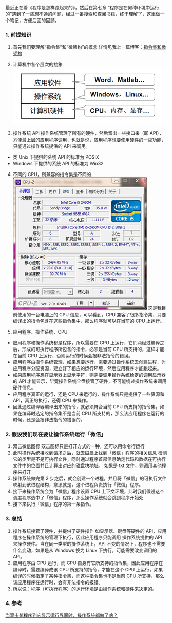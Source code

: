 最近正在看《程序是怎样跑起来的》，然后在第七章 “程序是在何种环境中运行的”遇到了一些想不通的问题，经过一番搜索和查阅书籍，终于理解了，这里做一个笔记，方便后面的回顾。

### 1. 前提知识
1. 首先我们要理解“指令集”和“微架构”的概念
详情见我上一篇博客：[指令集和微架构](https://www.cnblogs.com/wanghuizhao/p/16515860.html)

2. 计算机中各个层次的抽象
![](程序的运行环境是由操作系统和硬件来决定的-碎碎念.assets/2022-07-26-13-10-59.png)

3. 操作系统 API
操作系统管理了所有的硬件，然后留出一些接口来（即 API），方便最上层的应用程序调用，也就是说，应用程序想要使用硬件的一些功能，只能通过操作系统提供的 API 来调用。
- 类 Unix 下提供的系统 API 的标准为 POSIX
- Windows 下提供的系统 API 的标准为 Win32

4. 不同的 CPU，所兼容的指令集是不同的
![](程序的运行环境是由操作系统和硬件来决定的-碎碎念.assets/2022-07-26-17-04-58.png)
这是我目前使用的一台电脑上的 CPU 信息，可以看到，CPU 兼容了很多指令集，只要编译出的指令包含在这些指令集中，那么程序就可以在当前的 CPU 上运行。

5. 应用程序、操作系统、CPU
- 应用程序和操作系统都是程序，所以需要在 CPU 上运行，它们两经过编译之后，形成的可执行程序所包含的指令，必须是当前 CPU 所支持的，这样才能在当前 CPU 上运行，否则运行的时候会报非法指令的错误。
- 应用程序由操作系统管理，如果想要运行，需要通过操作系统去创建进程，为应用程序分配资源，建立好了相应的运行环境，然后应用程序才能跑起来。
- 如果应用程序想在显示器上显示字符，则需要调用操作系统给定的调用显示器的 API 才能显示，毕竟操作系统全盘接管了硬件，不可能绕过操作系统来调用硬件信息。
- 应用程序真正的运行，还是 CPU 来运行的，操作系统只是提供了一些资源和 API，真正的执行，还得 CPU 来操作。
- 因此通过编译器编译出来的指令，就必须符合当前 CPU 所支持的指令集，如果在编译时选定的指令集不是当前 CPU 所支持的，那么该应用程序在运行的时候，还是会报非法指令的错误的。


### 2. 假设我们现在要让操作系统运行「微信」
1. 双击微信图标
双击图标只是打开方式的一种，还可以用命令行运行
2. 此时操作系统接收到请求之后，就去磁盘上找到「微信」程序的相关信息
检测它的类型是不是可执行文件，同时通过程序首部信息确定代码和数据在可执行文件中的位置并且计算出对应的磁盘块地址。
如果是 txt 文件，则调用其他程序来打开
3. 操作系统做完第 2 步之后，就会创建一个进程，并且将「微信」的可执行文件映射到该进程结构，意思就是，这个进程负责执行「微信」程序。
4. 接下来操作系统会为「微信」程序设置 CPU 上下文环境，此时我们假设这个调度程序选中了「微信」程序，那么操作系统就会跳到程序开始处
5. 接下来执行「微信」程序的第一条指令。

### 3. 总结
1. 操作系统接管了硬件，并提供了硬件操作 如显示器、键盘等硬件的 API，应用程序在操作系统的管理下执行，因此应用程序只能调用 操作系统提供的 API 来操作硬件。当在同一类型的操作系统上，API 不变的情况下，程序也不需要什么变动，如果是从 Windows 换为 Linux 下执行，可能需要改变调用的 API。
2. 应用程序由 CPU 运行，而 CPU 自身有它所支持的指令集，因此应用程序在编译时，需要编译成该 CPU 所支持的指令，才能在这个 CPU 上运行，如果编译的时候指定了某种指令集，而这种指令集也不是当前 CPU 所支持，那么该应用程序在运行时，会有非法指令的报错。
3. 所以说：程序（可执行程序）的运行环境是由操作系统和硬件来决定的。

### 4. 参考
[当双击某程序到它显示运行界面时，操作系统都做了啥？](https://os.51cto.com/article/630455.html)
